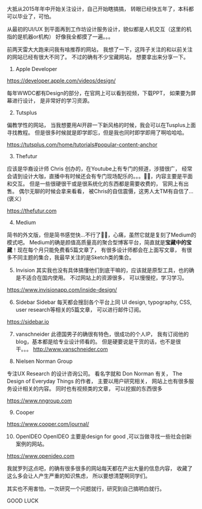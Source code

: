


大抵从2015年年中开始关注设计，自己开始瞎搞搞， 转眼已经快五年了，本科都可以毕业了，可怕。 

从最初的UI/UX 到平面再到工作坊设计服务设计，貌似都是人机交互（这里的机指的是机器or机构） 好像我全都摸了一遍。。。

前两天雷大大跑来问我有啥推荐的网站， 我想了一下，这阵子关注的和以前关注的网站已经有很大不同了。 不过的确有不少宝藏网站， 想要拿出来分享一下。 

1. Apple Developer 

https://developer.apple.com/videos/design/

每年WWDC都有Design的部分，在官网上可以看到视频，下载PPT， 如果要为屏幕进行设计， 是非常好的学习资源。 

2. Tutsplus 

偏教学性的网站， 当我想要用AI开辟一下新风格的时候，我会可以在Tusplus上面寻找教程。 但是很多时候就是即学即忘，但是我也同时即学即用了啊哈哈哈。 

https://tutsplus.com/home/tutorials#popular-content-anchor

3. Thefutur 

应该是华裔设计师 Chris 创办的，在Youtube上有专门的频道，涉猎很广， 经常会请到设计大咖，直播中有时候还会有专门现场配乐的。。。🤦‍♀️，内容主要是平面和交互。 但是一些很硬很干或是很系统化的东西都是需要收费的， 官网上有出售。 
偶尔无聊的时候会拿来看看， 被Chris的自信震慑，这男人太TM有自信了...(褒义） 

https://thefutur.com

4. Medium 

简书的外文版，但是简书感觉快...不行了🤦‍♀️，心痛，虽然它就是复刻了Medium的模式吧。 
Medium的确是颜值高质量高的聚合型博客平台，简直就是**宝藏中的宝藏**！现在每个月只能免费看5篇文章了， 有很多设计师都会在上面写文章， 有很多不同主题的集合，我最早关注的是Sketch类的集合。 


5. Invision 
其实我也没有具体搞懂他们到底干嘛的，应该就是原型工具，也的确是不适合在国内使用。 不过网站上的资源很多， 可以慢慢挖，学习学习。 

https://www.invisionapp.com/inside-design/


6. Sidebar 
Sidebar 每天都会搜刮各个平台上同 UI design, typography, CSS, user research等相关的5篇文章， 可以进行邮件订阅。 

https://sidebar.io


7. vanschneider
此德国男子的确很有特色，很成功的个人IP， 我有订阅他的blog，基本都是给专业设计师看的。 但是硬要说是干货的话，也不是很干。。。
http://www.vanschneider.com

8. Nielsen Norman Group

专注UX Research 的设计咨询公司。 看名字就和 Don Norman 有关， The Design of Everyday Things 的作者， 主要以用户研究相关， 网站上也有很多服务设计相关的内容。 同时也有视频类的文章， 可以挖掘的东西很多

https://www.nngroup.com

9. Cooper 


https://www.cooper.com/journal/


10. OpenIDEO 
OpenIDEO 主要是design for good ,可以当做寻找一些社会创新案例的网站。 


https://www.openideo.com

我就罗列这点吧，的确有很多很多的网站每天都在产出大量的信息内容， 收藏了这么多会让人产生严重的知识焦虑， 所以要想清楚啊同学们。 

其实也不用害怕，一次研究一个问题就行，研究到自己搞明白就行。

GOOD LUCK


